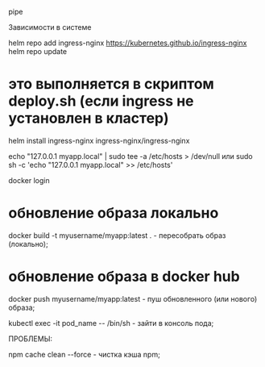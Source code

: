 pipe



Зависимости в системе

helm repo add ingress-nginx https://kubernetes.github.io/ingress-nginx
helm repo update

# это выполняется в скриптом deploy.sh (если ingress не установлен в кластер)
helm install ingress-nginx ingress-nginx/ingress-nginx


echo "127.0.0.1 myapp.local" | sudo tee -a /etc/hosts > /dev/null
или
sudo sh -c 'echo "127.0.0.1 myapp.local" >> /etc/hosts'



docker login

# обновление образа локально
docker build -t myusername/myapp:latest . - пересобрать образ (локально);

# обновление образа в docker hub
docker push myusername/myapp:latest - пуш обновленного (или нового) образа;

kubectl exec -it pod_name -- /bin/sh - зайти в консоль пода;

ПРОБЛЕМЫ:

npm cache clean --force - чистка кэша npm;